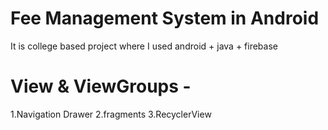 # Fee Management System in Android
It is college based project where I used android + java + firebase
# View & ViewGroups - 
1.Navigation Drawer
2.fragments
3.RecyclerView

